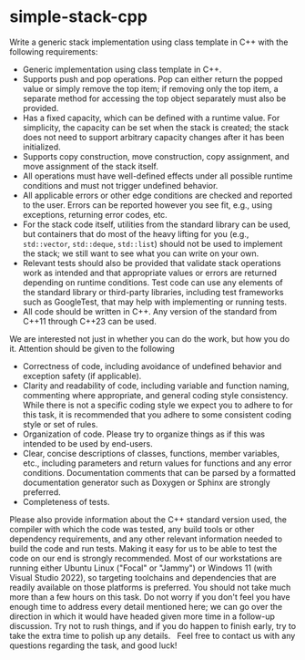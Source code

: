 # simple-stack-cpp

Write a generic stack implementation using class template in C++ with the following requirements: 
- Generic implementation using class template in C++. 
- Supports push and pop operations. Pop can either return the popped value or simply remove the top item; if removing only the top item, a separate method for accessing the top object separately must also be provided. 
- Has a fixed capacity, which can be defined with a runtime value. For simplicity, the capacity can be set when the stack is created; the stack does not need to support arbitrary capacity changes after it has been initialized. 
- Supports copy construction, move construction, copy assignment, and move assignment of the stack itself. 
- All operations must have well-defined effects under all possible runtime conditions and must not trigger undefined behavior.
- All applicable errors or other edge conditions are checked and reported to the user. Errors can be reported however you see fit, e.g., using exceptions, returning error codes, etc. 
- For the stack code itself, utilities from the standard library can be used, but containers that do most of the heavy lifting for you (e.g., `std::vector`, `std::deque`, `std::list`) should not be used to implement the stack; we still want to see what you can write on your own. 
- Relevant tests should also be provided that validate stack operations work as intended and that appropriate values or errors are returned depending on runtime conditions. Test code can use any elements of the standard library or third-party libraries, including test frameworks such as GoogleTest, that may help with implementing or running tests. 
- All code should be written in C++. Any version of the standard from C++11 through C++23 can be used. 

We are interested not just in whether you can do the work, but how you do it. Attention should be given to the following
- Correctness of code, including avoidance of undefined behavior and exception safety (if applicable). 
- Clarity and readability of code, including variable and function naming, commenting where appropriate, and general coding style consistency. While there is not a specific coding style we expect you to adhere to for this task, it is recommended that you adhere to some consistent coding style or set of rules. 
- Organization of code. Please try to organize things as if this was intended to be used by end-users. 
- Clear, concise descriptions of classes, functions, member variables, etc., including parameters and return values for functions and any error conditions. Documentation comments that can be parsed by a formatted documentation generator such as Doxygen or Sphinx are strongly preferred. 
- Completeness of tests.

Please also provide information about the C++ standard version used, the compiler with which the code was tested, any build tools or other dependency requirements, and any other relevant information needed to build the code and run tests. Making it easy for us to be able to test the code on our end is strongly recommended. Most of our workstations are running either Ubuntu Linux ("Focal" or "Jammy") or Windows 11 (with Visual Studio 2022), so targeting toolchains and dependencies that are readily available on those platforms is preferred. 
You should not take much more than a few hours on this task. Do not worry if you don't feel you have enough time to address every detail mentioned here; we can go over the direction in which it would have headed given more time in a follow-up discussion. Try not to rush things, and if you do happen to finish early, try to take the extra time to polish up any details. 
 
Feel free to contact us with any questions regarding the task, and good luck!
